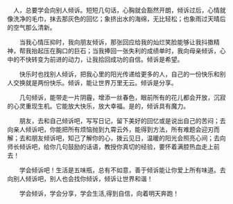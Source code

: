 　人，总要学会向别人倾诉。短短几句话，心胸就会豁然开朗，倾诉过后，心情就像洗净的毛巾，抹去那灰色的回忆；象挤出水的海绵，无比轻松；也象雨过天晴后的空气那么清新。
 
　　当我心情压抑时，我向朋友倾诉，那张回应给我的灿烂笑脸能够让我抖擞精神，帮我抬起压在胸口的巨石；当我捧回一张失利的成绩单时，我向母亲倾诉，心中的不快转变为前进的动力，让我拾回成功的自信。倾诉是希望。
 
　　快乐时也找别人倾诉，把我心里的阳光传递给更多的人，自己的一份快乐和别人交换就是两份快乐。倾诉，能让世界万里无云。倾诉是分享。
 
　　几句倾诉，能带走一片阴霾，增添一丝春色，眼前所有的花儿都会开放，沉寂的心灵重现生机。它能放大快乐，放大幸福。是的，倾诉具有魔力。
 
　　朋友，去和自己倾诉吧，写写日记，留下美好的回忆或是说出自己的苦闷；去向亲人倾诉吧，你能把所有烦恼抛到九霄云外，能得到方法，所有难题会迎刃而解；去和朋友倾诉吧，知己了解你的心，拨云见日，温暖的阳光会照亮心间；去向师长倾诉吧，给你几句鼓励的话语，教授你真切的经验，要怀着满腔热血走上前去！
 
　　学会倾诉吧！生活是五味瓶，总有不如意，善于倾诉能让你爱上所有味道。去向别人倾诉吧，别人也会找你倾诉，倾诉让世界和谐！
 
　　学会倾诉，学会分享，学会生活,得到自信，向着明天奔跑！